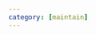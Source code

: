 ```yaml
---
category: [maintain]
---
```




[comic_source]: http://phdcomics.com/comics/archive.php?comicid=382
[theft_source]: http://www.seattletimes.com/seattle-news/education/wsu-gets-costly-lesson-in-theft-of-hard-drive-with-over-1-million-social-security-numbers/
[bustedlab_source]:https://cen.acs.org/articles/94/i28/University-Hawaii-lab-explosion-likely.html
[floppies_source]: https://it.wikipedia.org/wiki/Zip_drive#/media/File:Zip-100a-transparent.png
[movie_vs_real]:https://theupturnedmicroscope.com/comic/real-vs-movie-scientist-2/




[bluescreen]: img\data-loss\bluescreen.png
[bustedlab]: img\data-loss\bustedlab.jpg
[comic]: img\data-loss\comic.gif
[deadcomputer]: img\data-loss\deadcomputer.png
[floppy1]: img\data-loss\floppy1.png
[floppy2]: img\data-loss\floppy2.jpg
[floppy3]: img\data-loss\floppy3.png
[harddrivetheft]: img\data-loss\harddrivetheft.png
[headline]: img\data-loss\headline.png
[moviescientist]: img\data-loss\moviescientist.png
[realscientist]: img\data-loss\realscientist.png
[virus]: img\data-loss\virus.jpg
